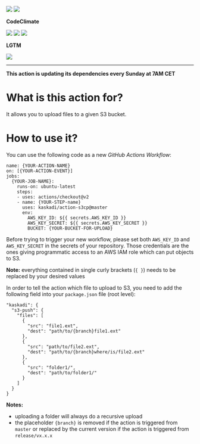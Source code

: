 ![](https://img.shields.io/github/workflow/status/kaskadi/action-s3cp/update?label=dependencies%20updated&logo=npm)
![](https://img.shields.io/github/workflow/status/kaskadi/action-s3cp/testing?label=test&logo=mocha)

**CodeClimate**

[![](https://img.shields.io/codeclimate/maintainability/kaskadi/action-s3cp?label=maintainability&logo=Code%20Climate)](https://codeclimate.com/github/kaskadi/action-s3cp)
[![](https://img.shields.io/codeclimate/tech-debt/kaskadi/action-s3cp?label=technical%20debt&logo=Code%20Climate)](https://codeclimate.com/github/kaskadi/action-s3cp)
[![](https://img.shields.io/codeclimate/coverage/kaskadi/action-s3cp?label=test%20coverage&logo=Code%20Climate)](https://codeclimate.com/github/kaskadi/action-s3cp)

**LGTM**

[![](https://img.shields.io/lgtm/grade/javascript/github/kaskadi/action-s3cp?label=code%20quality&logo=lgtm)](https://lgtm.com/projects/g/kaskadi/action-s3cp/?mode=list)

***

**This action is updating its dependencies every Sunday at 7AM CET**

# What is this action for?

It allows you to upload files to a given S3 bucket.

# How to use it?

You can use the following code as a new _GitHub Actions Workflow_:

```
name: {YOUR-ACTION-NAME}
on: [{YOUR-ACTION-EVENT}]
jobs:
  {YOUR-JOB-NAME}:
    runs-on: ubuntu-latest
    steps:
    - uses: actions/checkout@v2
    - name: {YOUR-STEP-name}
      uses: kaskadi/action-s3cp@master
      env:
        AWS_KEY_ID: ${{ secrets.AWS_KEY_ID }}
        AWS_KEY_SECRET: ${{ secrets.AWS_KEY_SECRET }}
        BUCKET: {YOUR-BUCKET-FOR-UPLOAD}
```

Before trying to trigger your new workflow, please set both `AWS_KEY_ID` and `AWS_KEY_SECRET` in the secrets of your repository.
Those credentials are the ones giving programmatic access to an AWS IAM role which can put objects to S3.

**Note:** everything contained in single curly brackets (`{ }`) needs to be replaced by your desired values

In order to tell the action which file to upload to S3, you need to add the following field into your `package.json` file (root level):
```
"kaskadi": {
  "s3-push": {
    "files": [
      {
        "src": "file1.ext",
        "dest": "path/to/{branch}file1.ext"
      },
      {
        "src": "path/to/file2.ext",
        "dest": "path/to/{branch}where/is/file2.ext"
      },
      {
        "src": "folder1/",
        "dest": "path/to/folder1/"
      }
    ]
  }
}
```

**Notes:**
- uploading a folder will always do a recursive upload
- the placeholder `{branch}` is removed if the action is triggered from `master` or replaced by the current version if the action is triggered from `release/vx.x.x`
